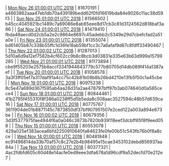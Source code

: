 | [Mon Nov 26 01:00:01 UTC 2018](https://transfer.sh/pWRuv/trcninja-dbdump-20181126010001.tar.bz2) | 81670191 | a4663862aaa47eb1db70a439189bedd62f0fd16619bda84e9026c11ac38d59f3 | 
| [Sun Nov 25 01:00:01 UTC 2018](https://transfer.sh/g3EuU/trcninja-dbdump-20181125010001.tar.bz2) | 81566502 | b45cc4045921bc1489c7a69086e8ab65eee8d17cb3c81d3124562d818baf3a86 | 
| [Sat Nov 24 01:00:01 UTC 2018](https://transfer.sh/HV23k/trcninja-dbdump-20181124010001.tar.bz2) | 81479410 | fbda48aecd0d2cb5a2e2c9864e8697c45adebb2c5349e29d7cbefcfad2a51a0e | 
| [Fri Nov 23 01:00:01 UTC 2018](https://transfer.sh/zrzQ2/trcninja-dbdump-20181123010001.tar.bz2) | 81355074 | bd61405b87c338b55ffc1d36fe18ab59bf1cc3c7a6afaf9d87c8fdff33490467 | 
| [Thu Nov 22 01:00:02 UTC 2018](https://transfer.sh/21Ww9/trcninja-dbdump-20181122010002.tar.bz2) | 81287013 | 5d10a6d9a12ef7582b4cf602cc9b8c8bcb3d03831e335e63b63d999a15799285 | 
| [Wed Nov 21 01:00:01 UTC 2018](https://transfer.sh/eP2Ig/trcninja-dbdump-20181121010001.tar.bz2) | 81173894 | cbe9f55203e2575b8accf3341944643779c577b80705d14db089f414a1387aef | 
| [Tue Nov 20 01:00:01 UTC 2018](https://transfer.sh/sunl2/trcninja-dbdump-20181120010001.tar.bz2) | 81058578 | 3a3f3ff05ef7a317daf91a4cc75c42b81b08b8b26bd4210e13fb5f50c1a45cbe | 
| [Mon Nov 19 01:00:01 UTC 2018](https://transfer.sh/CFMso/trcninja-dbdump-20181119010001.tar.bz2) | 80975238 | 8c5e47a689d367f595ab4aa26d31a2ae478797bff97b3ab074640d0a565cece4 | 
| [Sun Nov 18 01:00:01 UTC 2018](https://transfer.sh/dNpaz/trcninja-dbdump-20181118010001.tar.bz2) | 80844461 | 41b2795f455310f8f386a0238ff5d5b5eda8c508aac3527594c48b57d639ca16 | 
| [Sat Nov 17 01:00:01 UTC 2018](https://transfer.sh/143ka/trcninja-dbdump-20181117010001.tar.bz2) | 80775767 | 3611904de01b8871145c7873850df37bf907951507e2ced122a003a894e673be | 
| [Fri Nov 16 01:00:02 UTC 2018](https://transfer.sh/rNhbO/trcninja-dbdump-20181116010002.tar.bz2) | 80679356 | 3d3f5377975fae4944f6a0a046c3873b7820b939118eef3dcbff85f8f9eed058 | 
| [Thu Nov 15 01:00:01 UTC 2018](https://transfer.sh/WQVv5/trcninja-dbdump-20181115010001.tar.bz2) | 80553078 | 429a025ef383acea6bfd2250910640fa84623fe0fe00b51c543fb76b0f8a8cce | 
| [Wed Nov 14 01:00:01 UTC 2018](https://transfer.sh/rhTVo/trcninja-dbdump-20181114010001.tar.bz2) | 80481848 | ec91496814da33b70af57c8c27e2b4b98495e15cae3453102debd856937aa84a | 
| [Tue Nov 13 01:00:01 UTC 2018](https://transfer.sh/BBgnn/trcninja-dbdump-20181113010001.tar.bz2) | 80377321 | 4ac2fdbfd605c60d48e14acfe0ed9eee3dfa678a1d96cdf9a52decfd70e212e7 | 
